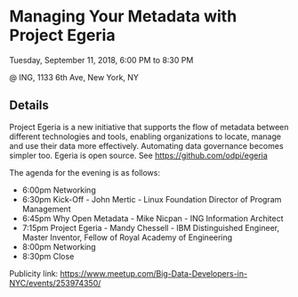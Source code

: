 <!-- SPDX-License-Identifier: CC-BY-4.0 -->
<!-- Copyright Contributors to the Egeria project. -->

# Managing Your Metadata with Project Egeria

Tuesday, September 11, 2018, 6:00 PM to 8:30 PM

@ ING, 1133 6th Ave, New York, NY

## Details

Project Egeria is a new initiative that supports the flow of metadata between different technologies
and tools, enabling organizations to locate, manage and use their data more effectively.
Automating data governance becomes simpler too. Egeria is open source. See https://github.com/odpi/egeria

The agenda for the evening is as follows:
* 6:00pm Networking
* 6:30pm Kick-Off - John Mertic - Linux Foundation Director of Program Management
* 6:45pm Why Open Metadata - Mike Nicpan - ING Information Architect
* 7:15pm Project Egeria - Mandy Chessell - IBM Distinguished Engineer, Master Inventor, Fellow of Royal Academy of Engineering
* 8:00pm Networking
* 8:30pm Close

Publicity link: https://www.meetup.com/Big-Data-Developers-in-NYC/events/253974350/
